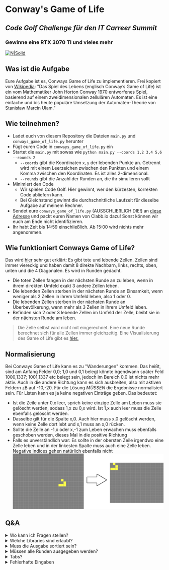 # Conway's Game of Life
## _Code Golf Challenge für den IT Carreer Summit_
### Gewinne eine RTX 3070 TI und vieles mehr

[![N|Solid](https://cdn.clabb.io/evnt/31/itcsonline-wrw0-bg.jpg)](https://clabb.io/de/event/itcsonline)

## Was ist die Aufgabe

Eure Aufgabe ist es, Conways Game of Life zu implementieren.
Frei kopiert von [Wikipedia](https://de.wikipedia.org/wiki/Conways_Spiel_des_Lebens):
"Das Spiel des Lebens (englisch Conway’s Game of Life) ist ein vom Mathematiker John Horton Conway 1970 entworfenes Spiel, basierend auf einem zweidimensionalen zellulären Automaten. Es ist eine einfache und bis heute populäre Umsetzung der Automaten-Theorie von Stanisław Marcin Ulam."

## Wie teilnehmen?

- Ladet euch von diesem Repository die Dateien `main.py` und `conways_game_of_life.py` herunter
- Fügt euren Code in `conways_game_of_life.py` ein
- Startet die `main.py` mit sowas wie `python main.py --coords 1,2 3,4 5,6 --rounds 2`
    - `--coords` gibt die Koordinaten `x,y` der lebenden Punkte an. Getrennt wird mit einem Leerzeichen zwischen den Punkten und einem Komma zwischen den Koordinaten. Es ist alles 2-dimensional.
    - `--rounds` gibt die Anzahl der Runden an, die ihr simulieren sollt
- Minimiert den Code
    - Wir spielen Code Golf. Hier gewinnt, wer den kürzesten, korrekten Code abliefern kann.
    - Bei Gleichstand gewinnt die durchschnittliche Laufzeit für dieselbe Aufgabe auf meinem Rechner.
- Sendet eure `conways_game_of_life.py` (AUSSCHLIEßLICH DIE!) an [diese Adresse](mailto:kontakt@the-morpheus.de?subject=ITCS%20Challenge%20Abgabe&body=Hallo%20Morpheus%2C%0A%0Amein%20Name%20auf%20clabb.io%2C%20dem%20Portal%20f%C3%BCr%20die%20ITCS%2C%20ist%3A%20%3CNAME%20EINF%C3%9CGEN!!!%3E.%0A%0AMeine%20Datei%20'conways_game_of_life.py'%20findest%20du%20im%20Anhang.%0A%0AIch%20bin%20zur%20Aufl%C3%B6sung%20und%20Siegerehrung%20um%2015%3A30%20sp%C3%A4testens%20wieder%20%20bei%20der%20ITCS%20am%20Start.%0A%0ACheers%2C%0Adein%20Abonnent%0A) und packt euren Namen von Clabb.io dazu! Sonst können wir euch am Ende nicht identifizieren.
- Ihr habt Zeit bis 14:59 einschließlich. Ab 15:00 wird nichts mehr angenommen.

## Wie funktioniert Conways Game of Life?

Das wird [hier](https://de.wikipedia.org/wiki/Conways_Spiel_des_Lebens#Die_Spielregeln) sehr gut erklärt:
Es gibt tote und lebende Zellen. Zellen sind immer viereckig und haben damit 8 direkte Nachbarn, links, rechts, oben, unten und die 4 Diagonalen. Es wird in Runden gedacht.
- Die toten Zellen fangen in der nächsten Runde an zu leben, wenn in ihrem direkten Umfeld exakt 3 andere Zellen leben.
- Die lebenden Zellen sterben in der nächsten Runde an Einsamkeit, wenn weniger als 2 Zellen in ihrem Umfeld leben, also 1 oder 0.
- Die lebenden Zellen sterben in der nächsten Runde an Überbevölkerung, wenn mehr als 3 Zellen in ihrem Umfeld leben.
- Befinden sich 2 oder 3 lebende Zellen im Umfeld der Zelle, bleibt sie in der nächsten Runde am leben.
> Die Zelle selbst wird nicht mit eingerechnet.
> Eine neue Runde berechnet sich für alle Zellen immer gleichzeitig.
> Eine Visualisierung des Game of Life gibt es [hier.](https://playgameoflife.com/)

## Normalisierung
Bei Conways Game of Life kann es zu "Wanderungen" kommen. Das heißt, sind am Anfang Felder 0,0; 1,0 und 0,1 belegt könnte irgendwann später Feld 1000,1337; 1001,1337 etc belegt sein, jedoch im Bereich 0,0 ist nichts mehr aktiv. Auch in die andere Richtung kann es sich ausbreiten, also mit aktiven Feldern zB auf -10,-20.
Für die Lösung *MÜSSEN* die Ergebnisse normalisiert sein. Für Listen kann es ja keine negativen Einträge geben.
Das bedeutet:
- Ist die Zeile unter 0,x leer, sprich keine einzige Zelle am Leben muss sie gelöscht werden, sodass 1,x zu 0,x wird. Ist 1,x auch leer muss die Zelle ebenfalls gelöscht werden.
- Dasselbe gilt für die Spalte x,0. Auch hier muss x,0 gelöscht werden, wenn keine Zelle dort lebt und x,1 muss an x,0 rücken.
- Sollte die Zelle an -1,x oder x,-1 zum Leben erwachen muss ebenfalls geschoben werden, dieses Mal in die positive Richtung
- Falls es unverständlich war: Es sollte in der obersten Zeile irgendwo eine Zelle leben und in der linkesten Spalte muss auch eine Zelle leben. Negative Indices gehen natürlich ebenfalls nicht
[![N|Solid](Images/Normalisierung.png)](https://playgameoflife.com/)

## Q&A
<details>
<summary>Wo kann ich Fragen stellen?</summary>
<br/>
[Hier anfragen.](mailto:kontakt@the-morpheus.de) dann wird es in diesem Readme eingetragen.
</details>
<details>
<summary>Welche Libraries sind erlaubt?</summary>
<br/>
Standard-Library plus Numpy und Pandas.
</details>
<details>
<summary>Muss die Ausgabe sortiert sein?</summary>
<br/>
Nein. Sie muss nur der Form Liste von Tuples folgen.
</details>
<details>
<summary>Müssen alle Runden ausgegeben werden?</summary>
<br/>
Nein. Nur die allerletzte Runde.
</details>
<details>
<summary>Tabs?</summary>
<br/>
Zählen als 4 Leerzeichen.
</details>
<details>
<summary>Fehlerhafte Eingaben</summary>
<br/>
Wenn es in der Main.py zu einem Fehler führt, ist das für euch egal, es wäre aber möglich "None"-Koordinaten zu bekommen. Die müsst ihr abfangen.
</details>
